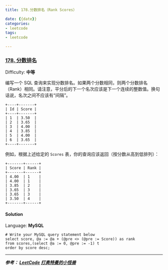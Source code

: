 ```yaml
---
title: 178.分数排名（Rank Scores）

date: {{date}}
categories:
- leetcode
tags:
- leetcode

---
```

### [178\. 分数排名](https://leetcode-cn.com/problems/rank-scores/)

Difficulty: **中等**


编写一个 SQL 查询来实现分数排名。如果两个分数相同，则两个分数排名（Rank）相同。请注意，平分后的下一个名次应该是下一个连续的整数值。换句话说，名次之间不应该有“间隔”。

```
+----+-------+
| Id | Score |
+----+-------+
| 1  | 3.50  |
| 2  | 3.65  |
| 3  | 4.00  |
| 4  | 3.85  |
| 5  | 4.00  |
| 6  | 3.65  |
+----+-------+
```

例如，根据上述给定的 `Scores` 表，你的查询应该返回（按分数从高到低排列）：

```
+-------+------+
| Score | Rank |
+-------+------+
| 4.00  | 1    |
| 4.00  | 1    |
| 3.85  | 2    |
| 3.65  | 3    |
| 3.65  | 3    |
| 3.50  | 4    |
+-------+------+
```


#### Solution

Language: **MySQL**

```mysql
​# Write your MySQL query statement below
select score, @a := @a + (@pre <> (@pre := Score)) as rank
from scores,(select @a := 0, @pre := -1) t
order by score desc;
```

---
***参考：
[LeetCode](https://leetcode-cn.com/problems/rank-scores/submissions/)
[打奥特曼的小怪兽](https://leetcode-cn.com/problems/rank-scores/solution/shi-yong-zi-bian-liang-de-jie-fa-jian-dan-yi-dong-/)***
